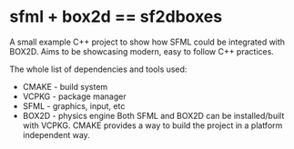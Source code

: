 # sfml + box2d == sf2dboxes

A small example C++ project to show how SFML could be integrated with BOX2D. Aims to be showcasing modern, easy to follow C++ practices.

The whole list of dependencies and tools used:
- CMAKE - build system
- VCPKG - package manager
- SFML - graphics, input, etc
- BOX2D - physics engine
Both SFML and BOX2D can be installed/built with VCPKG. CMAKE provides a way to build the project in a platform independent way.


